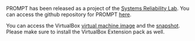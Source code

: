 PROMPT has been released as a project of the [Systems Reliability Lab](https://github.com/sysrel). You can access 
the github repository for PROMPT [here](https://github.com/sysrel/PROMPT).

You can access the VirtualBox [virtual machine image](https://drive.google.com/file/d/1bjLJ_HVCWBuQQC_6BNER3oiwEkXJGIHR/view?usp=sharing) 
and the [snapshot](https://drive.google.com/file/d/1sIC6Lc37TZSlNIT_Zp3j6sfJvfWRMheH/view?usp=sharing).
Please make sure to install the VirtualBox Extension pack as well.

